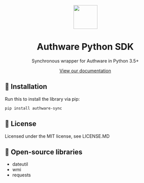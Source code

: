 <p align="center">
  <img src="https://github.com/AuthwareCloud/AuthwareDotNet/raw/main/authware-s.png" width="75" height="75">
  <h1 align="center">Authware Python SDK</h1>
  <p align="center">Synchronous wrapper for Authware in Python 3.5+</p>
   <p align="center">
  <a href="https://docs.authware.org">View our documentation</a>
  </p>
</p>

## 📲 Installation
Run this to install the library via pip:

```
pip install authware-sync
```

## 📜 License
Licensed under the MIT license, see LICENSE.MD

## 📖 Open-source libraries
- dateutil
- wmi
- requests
